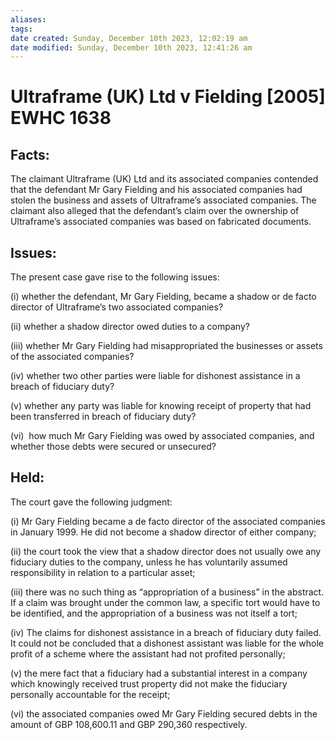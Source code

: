 ```yaml
---
aliases: 
tags: 
date created: Sunday, December 10th 2023, 12:02:19 am
date modified: Sunday, December 10th 2023, 12:41:26 am
---
```


# Ultraframe (UK) Ltd v Fielding [2005] EWHC 1638

## **Facts:**

The claimant Ultraframe (UK) Ltd and its associated companies contended that the defendant Mr Gary Fielding and his associated companies had stolen the business and assets of Ultraframe’s associated companies. The claimant also alleged that the defendant’s claim over the ownership of Ultraframe’s associated companies was based on fabricated documents.

## **Issues:**

The present case gave rise to the following issues:

(i) whether the defendant, Mr Gary Fielding, became a shadow or de facto director of Ultraframe’s two associated companies?

(ii) whether a shadow director owed duties to a company?

(iii) whether Mr Gary Fielding had misappropriated the businesses or assets of the associated companies?

(iv) whether two other parties were liable for dishonest assistance in a breach of fiduciary duty?

(v) whether any party was liable for knowing receipt of property that had been transferred in breach of fiduciary duty?

(vi)  how much Mr Gary Fielding was owed by associated companies, and whether those debts were secured or unsecured?

## **Held:**

The court gave the following judgment:

(i) Mr Gary Fielding became a de facto director of the associated companies in January 1999. He did not become a shadow director of either company;

(ii) the court took the view that a shadow director does not usually owe any fiduciary duties to the company, unless he has voluntarily assumed responsibility in relation to a particular asset;

(iii) there was no such thing as “appropriation of a business” in the abstract. If a claim was brought under the common law, a specific tort would have to be identified, and the appropriation of a business was not itself a tort;

(iv) The claims for dishonest assistance in a breach of fiduciary duty failed. It could not be concluded that a dishonest assistant was liable for the whole profit of a scheme where the assistant had not profited personally;

(v) the mere fact that a fiduciary had a substantial interest in a company which knowingly received trust property did not make the fiduciary personally accountable for the receipt;

(vi) the associated companies owed Mr Gary Fielding secured debts in the amount of GBP 108,600.11 and GBP 290,360 respectively.
